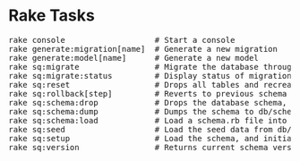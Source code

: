 # Rake Tasks

<pre>
rake console                   # Start a console
rake generate:migration[name]  # Generate a new migration
rake generate:model[name]      # Generate a new model
rake sq:migrate                # Migrate the database through scripts in db/migrate and update db/schema.rb by invoking sq:schema:dump
rake sq:migrate:status         # Display status of migrations
rake sq:reset                  # Drops all tables and recreates the schema from db/schema.rb
rake sq:rollback[step]         # Reverts to previous schema version
rake sq:schema:drop            # Drops the database schema, using schema.rb
rake sq:schema:dump            # Dumps the schema to db/schema.db
rake sq:schema:load            # Load a schema.rb file into the database
rake sq:seed                   # Load the seed data from db/seeds.rb
rake sq:setup                  # Load the schema, and initialize with the seed data (use sq:reset to also drop the database first)
rake sq:version                # Returns current schema version
</pre>